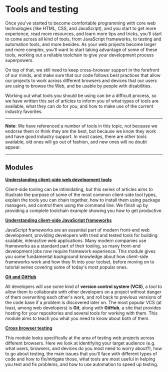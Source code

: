 # Tools and testing

Once you've started to become comfortable programming with core web technologies (like HTML, CSS, and JavaScript), and you start to get more experience, read more resources, and learn more tips and tricks, you'll start to come across all kind of tools, from JavaScript frameworks, to testing and automation tools, and more besides. As your web projects become larger and more complex, you'll want to start taking advantage of some of these tools, working out a reliable toolchain to give your development process superpowers.

On top of that, we still need to keep cross-browser support in the forefront of our minds, and make sure that our code follows best practices that allow our projects to work across different browsers and devices that our users are using to browse the Web, and be usable by people with disabilities.

Working out what tools you should be using can be a difficult process, so we have written this set of articles to inform you of what types of tools are available, what they can do for you, and how to make use of the current industry favorites.

<hr>

**Note**: We have referenced a number of tools in this topic, not because we endorse them or think they are the best, but because we know they work and have good industry support. In most cases, there are other tools available, old ones will go out of fashion, and new ones will no doubt appear.

<hr>

## Modules

**[Understanding client-side web development tools](https://github.com/AndrewSRea/My_Learning_Port/tree/main/JavaScript/Tools_and_Testing/Client-side_Web_Dev_Tools#understanding-client-side-web-development-tools)**

Client-side tooling can be intimidating, but this series of articles aims to illustrate the purpose of some of the most common client-side tool types, explain the tools you can chain together, how to install them using package managers, and control them using the command line. We finish up by providing a complete toolchain example showing you how to get productive.

**[Understanding client-side JavaScript frameworks](https://github.com/AndrewSRea/My_Learning_Port/tree/main/JavaScript/Tools_and_Testing/Client-side_Frameworks#understanding-client-side-javascript-frameworks)**

JavaScript frameworks are an essential part of modern front-end web development, providing developers with tried and tested tools for building scalable, interactive web applications. Many modern companies use frameworks as a standard part of their tooling, so many front-end development jobs now require framework experience. This module gives you some fundamental background knowledge about how client-side frameworks work and how they fit into your toolset, before moving on to tutorial series covering some of today's most popular ones.

**[Git and GitHub](https://github.com/AndrewSRea/My_Learning_Port/tree/main/JavaScript/Tools_and_Testing/Git_and_GitHub#git-and-github)**

All developers will use some kind of **version control system (VCS)**, a tool to allow them to collaborate with other developers on a project without danger of them overwriting each other's work, and roll back to previous versions of the code base if a problem is discovered later on. The most popular VCS (at least, among web developers) is **Git**, along with **GitHub**, a site that provides hosting for your repositories and several tools for working with them. This module aims to teach you what you need to know about both of them.

**[Cross browser testing](https://github.com/AndrewSRea/My_Learning_Port/tree/main/JavaScript/Tools_and_Testing/Cross_Browser_Testing#cross-browser-testing)**

This module looks specifically at the area of testing web projects across different browsers. Here we look at identifying your target audience (e.g. what users, browsers, and devices do you most need to worry about?), how to go about testing, the main issues that you'll face with different types of code and how to fix/mitigate those, what tools are most useful in helping you test and fix problems, and how to use automation to speed up testing.